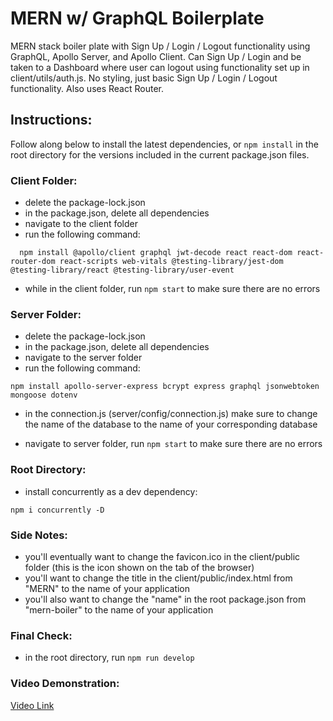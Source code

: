 # MERN w/ GraphQL Boilerplate

MERN stack boiler plate with Sign Up / Login / Logout functionality using GraphQL, Apollo Server, and Apollo Client. Can Sign Up / Login and be taken to a Dashboard where user can logout using functionality set up in client/utils/auth.js. No styling, just basic Sign Up / Login / Logout functionality. Also uses React Router.

## Instructions:

Follow along below to install the latest dependencies, or ``` npm install ``` in the root directory for the versions included in the current package.json files.

### Client Folder:

- delete the package-lock.json
- in the package.json, delete all dependencies
- navigate to the client folder
- run the following command:

```
  npm install @apollo/client graphql jwt-decode react react-dom react-router-dom react-scripts web-vitals @testing-library/jest-dom @testing-library/react @testing-library/user-event

```

- while in the client folder, run ```npm start``` to make sure there are no errors

### Server Folder: 

- delete the package-lock.json
- in the package.json, delete all dependencies
- navigate to the server folder
- run the following command:

```
npm install apollo-server-express bcrypt express graphql jsonwebtoken mongoose dotenv

```

- in the connection.js (server/config/connection.js) make sure to change the name of the database to the name of your corresponding database

- navigate to server folder, run ```npm start``` to make sure there are no errors


### Root Directory: 

- install concurrently as a dev dependency:

```
npm i concurrently -D

```

### Side Notes:

- you'll eventually want to change the favicon.ico in the client/public folder (this is the icon shown on the tab of the browser)
- you'll want to change the title in the client/public/index.html from "MERN" to the name of your application
- you'll also want to change the "name" in the root package.json from "mern-boiler" to the name of your application


### Final Check:
 - in the root directory, run `npm run develop`

### Video Demonstration:

[Video Link](https://watch.screencastify.com/v/C5vZrOS3Hq7FGSvvaRPB)
 